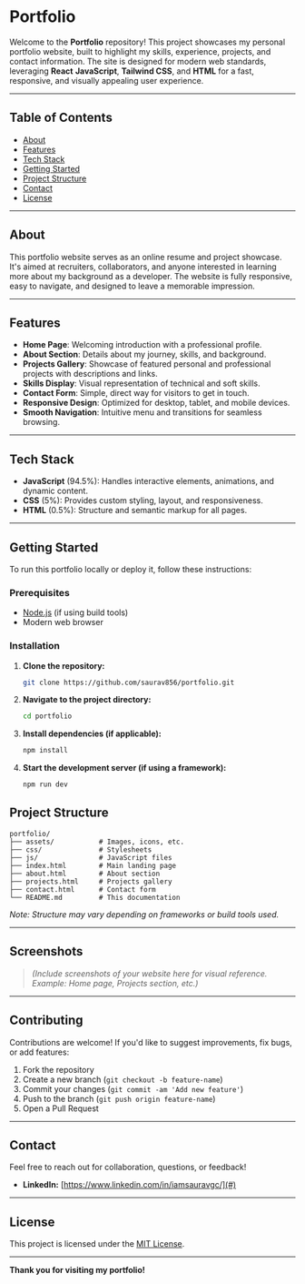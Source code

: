 # Portfolio

Welcome to the **Portfolio** repository! This project showcases my personal portfolio website, built to highlight my skills, experience, projects, and contact information. The site is designed for modern web standards, leveraging **React** **JavaScript**, **Tailwind CSS**, and **HTML** for a fast, responsive, and visually appealing user experience.

---

## Table of Contents

- [About](#about)
- [Features](#features)
- [Tech Stack](#tech-stack)
- [Getting Started](#getting-started)
- [Project Structure](#project-structure)
- [Contact](#contact)
- [License](#license)

---

## About

This portfolio website serves as an online resume and project showcase. It's aimed at recruiters, collaborators, and anyone interested in learning more about my background as a developer. The website is fully responsive, easy to navigate, and designed to leave a memorable impression.

---

## Features

- **Home Page**: Welcoming introduction with a professional profile.
- **About Section**: Details about my journey, skills, and background.
- **Projects Gallery**: Showcase of featured personal and professional projects with descriptions and links.
- **Skills Display**: Visual representation of technical and soft skills.
- **Contact Form**: Simple, direct way for visitors to get in touch.
- **Responsive Design**: Optimized for desktop, tablet, and mobile devices.
- **Smooth Navigation**: Intuitive menu and transitions for seamless browsing.

---

## Tech Stack

- **JavaScript** (94.5%): Handles interactive elements, animations, and dynamic content.
- **CSS** (5%): Provides custom styling, layout, and responsiveness.
- **HTML** (0.5%): Structure and semantic markup for all pages.

---

## Getting Started

To run this portfolio locally or deploy it, follow these instructions:

### Prerequisites

- [Node.js](https://nodejs.org/) (if using build tools)
- Modern web browser

### Installation

1. **Clone the repository:**
   ```bash
   git clone https://github.com/saurav856/portfolio.git
   ```
2. **Navigate to the project directory:**
   ```bash
   cd portfolio
   ```
3. **Install dependencies (if applicable):**
   ```bash
   npm install
   ```
4. **Start the development server (if using a framework):**
   ```bash
   npm run dev
   ```

## Project Structure

```
portfolio/
├── assets/           # Images, icons, etc.
├── css/              # Stylesheets
├── js/               # JavaScript files
├── index.html        # Main landing page
├── about.html        # About section
├── projects.html     # Projects gallery
├── contact.html      # Contact form
└── README.md         # This documentation
```

_Note: Structure may vary depending on frameworks or build tools used._

---

## Screenshots

> *(Include screenshots of your website here for visual reference. Example: Home page, Projects section, etc.)*

---

## Contributing

Contributions are welcome! If you'd like to suggest improvements, fix bugs, or add features:

1. Fork the repository
2. Create a new branch (`git checkout -b feature-name`)
3. Commit your changes (`git commit -am 'Add new feature'`)
4. Push to the branch (`git push origin feature-name`)
5. Open a Pull Request

---

## Contact

Feel free to reach out for collaboration, questions, or feedback!


- **LinkedIn:** [https://www.linkedin.com/in/iamsauravgc/](#)


---

## License

This project is licensed under the [MIT License](LICENSE).

---

**Thank you for visiting my portfolio!**

